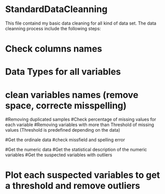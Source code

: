 # StandardDataCleanning
This file containd my basic data cleaning for all kind of data set. The data cleanning process include the following steps:

# Check columns names
# Data Types for all variables 
# clean variables names (remove space, correcte misspelling)
#Removing duplicated samples
#Check percentage of missing values for each variable
#Removing variables with more than Threshold of missing values (Threshold is predefined depending on the data)

#Get the ordinale data
#check missfield and spelling error

#Get the numeric data
#Get the statistical description of the numeric variables
#Get the suspected variables with outliers
# Plot each suspected variables  to get a threshold and remove outliers


